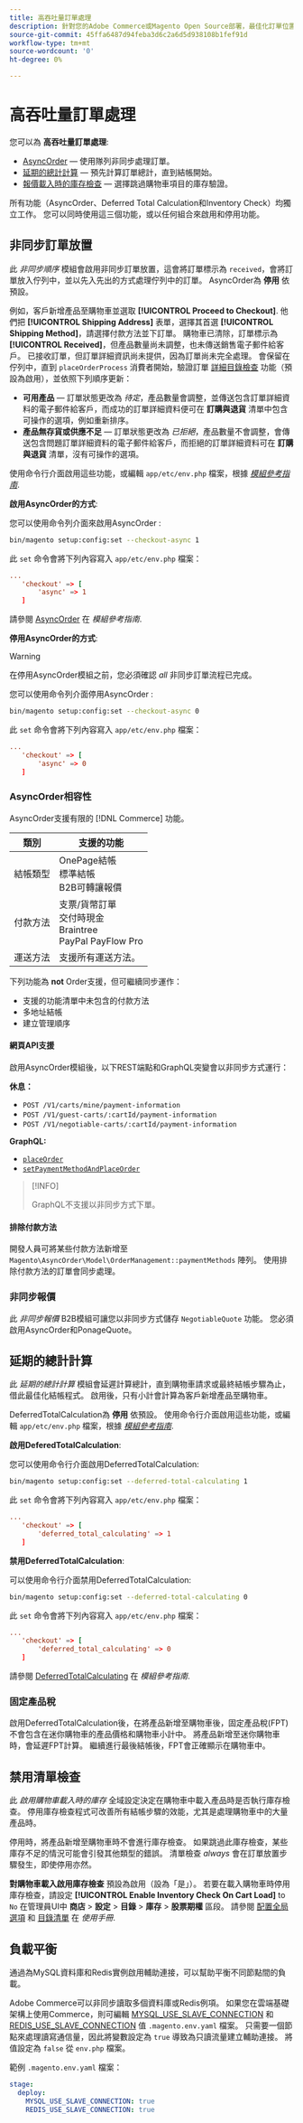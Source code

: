 ```yaml
---
title: 高吞吐量訂單處理
description: 針對您的Adobe Commerce或Magento Open Source部署，最佳化訂單位置和結帳體驗。
source-git-commit: 45ffa6487d94feba3d6c2a6d5d938108b1fef91d
workflow-type: tm+mt
source-wordcount: '0'
ht-degree: 0%

---
```



# 高吞吐量訂單處理

您可以為 **高吞吐量訂單處理**:

- [AsyncOrder](#asynchronous-order-placement) — 使用隊列非同步處理訂單。
- [延期的總計計算](#deferred-total-calculation) — 預先計算訂單總計，直到結帳開始。
- [報價載入時的庫存檢查](#disable-inventory-check) — 選擇跳過購物車項目的庫存驗證。

所有功能（AsyncOrder、Deferred Total Calculation和Inventory Check）均獨立工作。 您可以同時使用這三個功能，或以任何組合來啟用和停用功能。

## 非同步訂單放置

此 _非同步順序_ 模組會啟用非同步訂單放置，這會將訂單標示為 `received`，會將訂單放入佇列中，並以先入先出的方式處理佇列中的訂單。 AsyncOrder為 **停用** 依預設。

例如，客戶新增產品至購物車並選取 **[!UICONTROL Proceed to Checkout]**. 他們把 **[!UICONTROL Shipping Address]** 表單，選擇其首選 **[!UICONTROL Shipping Method]**，請選擇付款方法並下訂單。 購物車已清除，訂單標示為 **[!UICONTROL Received]**，但產品數量尚未調整，也未傳送銷售電子郵件給客戶。 已接收訂單，但訂單詳細資訊尚未提供，因為訂單尚未完全處理。 會保留在佇列中，直到 `placeOrderProcess` 消費者開始，驗證訂單 [詳細目錄檢查](#disable-inventory-check) 功能（預設為啟用），並依照下列順序更新：

- **可用產品** — 訂單狀態更改為 _待定_，產品數量會調整，並傳送包含訂單詳細資料的電子郵件給客戶，而成功的訂單詳細資料便可在 **訂購與退貨** 清單中包含可操作的選項，例如重新排序。
- **產品無存貨或供應不足** — 訂單狀態更改為 _已拒絕_，產品數量不會調整，會傳送包含問題訂單詳細資料的電子郵件給客戶，而拒絕的訂單詳細資料可在 **訂購與退貨** 清單，沒有可操作的選項。

使用命令行介面啟用這些功能，或編輯 `app/etc/env.php` 檔案，根據 [_模組參考指南_][mrg].

**啟用AsyncOrder的方式**:

您可以使用命令列介面來啟用AsyncOrder :

```bash
bin/magento setup:config:set --checkout-async 1
```

此 `set` 命令會將下列內容寫入 `app/etc/env.php` 檔案：

```conf
...
   'checkout' => [
       'async' => 1
   ]
```

請參閱 [AsyncOrder] 在 _模組參考指南_.

**停用AsyncOrder的方式**:

>[!WARNING]
>
>在停用AsyncOrder模組之前，您必須確認 _all_ 非同步訂單流程已完成。

您可以使用命令列介面停用AsyncOrder :

```bash
bin/magento setup:config:set --checkout-async 0
```

此 `set` 命令會將下列內容寫入 `app/etc/env.php` 檔案：

```conf
...
   'checkout' => [
       'async' => 0
   ]
```

### AsyncOrder相容性

AsyncOrder支援有限的 [!DNL Commerce] 功能。

| 類別 | 支援的功能 |
|------------------|--------------------------------------------------------------------------|
| 結帳類型 | OnePage結帳<br>標準結帳<br>B2B可轉讓報價 |
| 付款方法 | 支票/貨幣訂單<br>交付時現金<br>Braintree<br>PayPal PayFlow Pro |
| 運送方法 | 支援所有運送方法。 |

下列功能為 **not** Order支援，但可繼續同步運作：

- 支援的功能清單中未包含的付款方法
- 多地址結帳
- 建立管理順序

#### 網頁API支援

啟用AsyncOrder模組後，以下REST端點和GraphQL突變會以非同步方式運行：

**休息：**

- `POST /V1/carts/mine/payment-information`
- `POST /V1/guest-carts/:cartId/payment-information`
- `POST /V1/negotiable-carts/:cartId/payment-information`

**GraphQL:**

- [`placeOrder`](https://devdocs.magento.com/guides/v2.4/graphql/mutations/place-order.html)
- [`setPaymentMethodAndPlaceOrder`](https://devdocs.magento.com/guides/v2.4/graphql/mutations/set-payment-place-order.html)

>[!INFO]
>
>GraphQL不支援以非同步方式下單。

#### 排除付款方法

開發人員可將某些付款方法新增至 `Magento\AsyncOrder\Model\OrderManagement::paymentMethods` 陣列。 使用排除付款方法的訂單會同步處理。

### 非同步報價

此 _非同步報價_ B2B模組可讓您以非同步方式儲存 `NegotiableQuote` 功能。 您必須啟用AsyncOrder和PonageQuote。

## 延期的總計計算

此 _延期的總計計算_ 模組會延遲計算總計，直到購物車請求或最終結帳步驟為止，借此最佳化結帳程式。 啟用後，只有小計會計算為客戶新增產品至購物車。

DeferredTotalCalculation為 **停用** 依預設。 使用命令行介面啟用這些功能，或編輯 `app/etc/env.php` 檔案，根據 [_模組參考指南_][mrg].

**啟用DeferedTotalCalculation**:

您可以使用命令行介面啟用DeferredTotalCalculation:

```bash
bin/magento setup:config:set --deferred-total-calculating 1
```

此 `set` 命令會將下列內容寫入 `app/etc/env.php` 檔案：

```conf
...
   'checkout' => [
       'deferred_total_calculating' => 1
   ]
```

**禁用DeferredTotalCalculation**:

可以使用命令行介面禁用DeferredTotalCalculation:

```bash
bin/magento setup:config:set --deferred-total-calculating 0
```

此 `set` 命令會將下列內容寫入 `app/etc/env.php` 檔案：

```conf
...
   'checkout' => [
       'deferred_total_calculating' => 0
   ]
```

請參閱 [DeferredTotalCalculating] 在 _模組參考指南_.

### 固定產品稅

啟用DeferredTotalCalculation後，在將產品新增至購物車後，固定產品稅(FPT)不會包含在迷你購物車的產品價格和購物車小計中。 將產品新增至迷你購物車時，會延遲FPT計算。 繼續進行最後結帳後，FPT會正確顯示在購物車中。

## 禁用清單檢查

此 _啟用購物車載入時的庫存_ 全域設定決定在購物車中載入產品時是否執行庫存檢查。 停用庫存檢查程式可改善所有結帳步驟的效能，尤其是處理購物車中的大量產品時。

停用時，將產品新增至購物車時不會進行庫存檢查。 如果跳過此庫存檢查，某些庫存不足的情況可能會引發其他類型的錯誤。 清單檢查 _always_ 會在訂單放置步驟發生，即使停用亦然。

**對購物車載入啟用庫存檢查** 預設為啟用（設為「是」）。 若要在載入購物車時停用庫存檢查，請設定 **[!UICONTROL Enable Inventory Check On Cart Load]** to `No` 在管理員UI中 **商店** > **設定** > **目錄** > **庫存** > **股票期權** 區段。 請參閱 [配置全局選項][global] 和 [目錄清單][inventory] 在 _使用手冊_.

## 負載平衡

通過為MySQL資料庫和Redis實例啟用輔助連接，可以幫助平衡不同節點間的負載。

Adobe Commerce可以非同步讀取多個資料庫或Redis例項。 如果您在雲端基礎架構上使用Commerce，則可編輯 [MYSQL_USE_SLAVE_CONNECTION](https://devdocs.magento.com/cloud/env/variables-deploy.html#mysql_use_slave_connection) 和 [REDIS_USE_SLAVE_CONNECTION](https://devdocs.magento.com/cloud/env/variables-deploy.html#redis_use_slave_connection) 值 `.magento.env.yaml` 檔案。 只需要一個節點來處理讀寫通信量，因此將變數設定為 `true` 導致為只讀流量建立輔助連接。 將值設定為 `false` 從 `env.php` 檔案。

範例 `.magento.env.yaml` 檔案：

```yaml
stage:
  deploy:
    MYSQL_USE_SLAVE_CONNECTION: true
    REDIS_USE_SLAVE_CONNECTION: true
```

<!-- link definitions -->

[global]: https://experienceleague.adobe.com/docs/commerce-admin/inventory/configuration/global-options.html
[inventory]: https://experienceleague.adobe.com/docs/commerce-admin/inventory/guide-overview.html
[mrg]: https://developer.adobe.com/commerce/php/module-reference/
[AsyncOrder]: https://developer.adobe.com/commerce/php/module-reference/module-async-order/
[DeferredTotalCalculating]: https://developer.adobe.com/commerce/php/module-reference/module-deferred-total-calculating/

